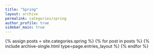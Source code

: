 ```yaml
---
title: "Spring"
layout: archive
permalink: categories/spring
author_profile: true
sidebar_main: true
---
```


{% assign posts = site.categories.spring %}
  {% for post in posts %} {% include archive-single.html type=page.entries_layout %} {% endfor %}